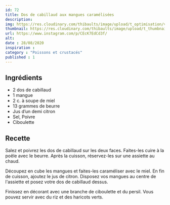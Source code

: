 ```yaml
---
id: 72
title: Dos de cabillaud aux mangues caramélisées
description: 
img: https://res.cloudinary.com/thibaults/image/upload/t_optimisation/v1600517399/Recipes/20200828_cabillaud_mangue.jpg
thumbnail: https://res.cloudinary.com/thibaults/image/upload/t_thumbnail_josie/v1600517399/Recipes/20200828_cabillaud_mangue.jpg
url: https://www.instagram.com/p/CEcK7EdCd3f/
alt: 
date : 28/08/2020
inspiration :
category : "Poissons et crustacés"
published : 1
---
```


## Ingrédients
 - 2 dos de cabillaud
 - 1 mangue
 - 2 c. à soupe de miel
 - 13 grammes de beurre
 - Jus d’un demi citron
 - Sel, Poivre
 - Ciboulette

## Recette
Salez et poivrez les dos de cabillaud sur les deux faces. Faites-les cuire à la poêle avec le beurre. Après la cuisson, réservez-les sur une assiette au chaud.

Découpez en cube les mangues et faites-les caraméliser avec le miel. En fin de cuisson, ajoutez le jus de citron. Disposez vos mangues au centre de l'assiette et posez votre dos de cabillaud dessus.

Finissez en décorant avec une branche de ciboulette et du persil. Vous pouvez servir avec du riz et des haricots verts.